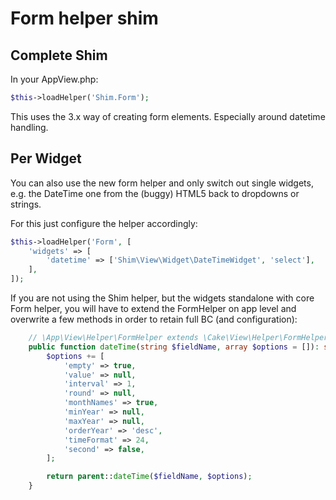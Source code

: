 # Form helper shim

## Complete Shim
In your AppView.php:
```php
$this->loadHelper('Shim.Form');
```

This uses the 3.x way of creating form elements.
Especially around datetime handling.

## Per Widget
You can also use the new form helper and only switch out single widgets,
e.g. the DateTime one from the (buggy) HTML5 back to dropdowns or strings.

For this just configure the helper accordingly:
```php
$this->loadHelper('Form', [
    'widgets' => [
        'datetime' => ['Shim\View\Widget\DateTimeWidget', 'select'],
    ],
]);
```

If you are not using the Shim helper, but the widgets standalone with core Form helper, you will
have to extend the FormHelper on app level and overwrite a few methods in order to retain full BC
(and configuration):

```php
    // \App\View\Helper\FormHelper extends \Cake\View\Helper\FormHelper
	public function dateTime(string $fieldName, array $options = []): string {
		$options += [
			'empty' => true,
			'value' => null,
			'interval' => 1,
			'round' => null,
			'monthNames' => true,
			'minYear' => null,
			'maxYear' => null,
			'orderYear' => 'desc',
			'timeFormat' => 24,
			'second' => false,
		];

		return parent::dateTime($fieldName, $options);
	}
```
